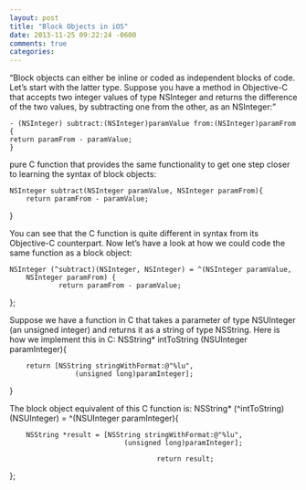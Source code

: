 ```yaml
---
layout: post
title: "Block Objects in iOS"
date: 2013-11-25 09:22:24 -0600
comments: true
categories: 
---
```


“Block objects can either be inline or coded as independent blocks of code.
Let’s start with the latter type. Suppose you have a method in Objective-C that
accepts two integer values of type NSInteger and returns the difference of the
two values, by subtracting one from the other, as an NSInteger:”


    - (NSInteger) subtract:(NSInteger)paramValue from:(NSInteger)paramFrom { 
    return paramFrom - paramValue;
    }


pure C function that provides the same functionality to get one step closer to
learning the syntax of block objects:

    NSInteger subtract(NSInteger paramValue, NSInteger paramFrom){
        return paramFrom - paramValue;
}

You can see that the C function is quite different in syntax from its
Objective-C counterpart. Now let’s have a look at how we could code the same
function as a block object:

    NSInteger (^subtract)(NSInteger, NSInteger) = ^(NSInteger paramValue,
        NSInteger paramFrom) {        
                return paramFrom - paramValue;
                    

};

Suppose we have a function in C that takes a parameter of type NSUInteger (an
unsigned integer) and returns it as a string of type NSString. Here is how we implement this in C:
    NSString* intToString (NSUInteger paramInteger){
    
        return [NSString stringWithFormat:@"%lu",
                    (unsigned long)paramInteger];
                        

}

The block object equivalent of this C function is:
    NSString* (^intToString)(NSUInteger) = ^(NSUInteger paramInteger){
    
        NSString *result = [NSString stringWithFormat:@"%lu",
                                (unsigned long)paramInteger];
                                    
                                        return result;
                                            

};


